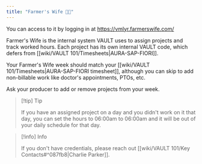 ```yaml
---
title: "Farmer's Wife 👩‍🌾"
---
```

You can access to it by logging in at https://vmlyr.farmerswife.com/

Farmer's Wife is the internal system VAULT uses to assign projects and track worked hours. Each project has its own internal VAULT code, which defers from [[wiki/VAULT 101/Timesheets|AURA-SAP-FIORI]]. 

Your Farmer's Wife week should match your [[wiki/VAULT 101/Timesheets|AURA-SAP-FIORI timesheet]], although you can skip to add non-billable work like doctor's appointments, PTOs, etc.

Ask your producer to add or remove projects from your week.

> [!tip] Tip
> 
> If you have an assigned project on a day and you didn't work on it that day, you can set the hours to 06:00am to 06:00am and it will be out of your daily schedule for that day.
> 

> [!info] Info
> 
> If you don't have credentials, please reach out [[wiki/VAULT 101/Key Contacts#^087fb8|Charlie Parker]].
